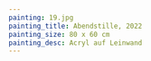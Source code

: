 ```yaml
---
painting: 19.jpg
painting_title: Abendstille, 2022
painting_size: 80 x 60 cm
painting_desc: Acryl auf Leinwand
---
```

